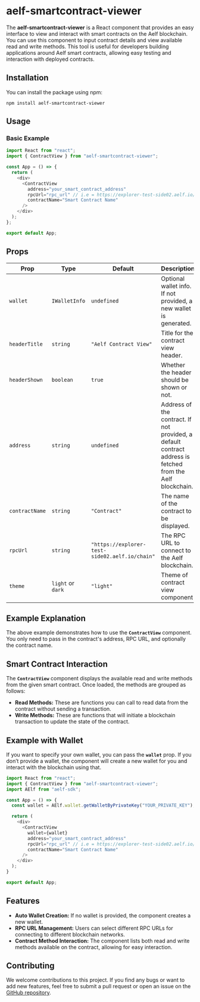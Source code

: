# aelf-smartcontract-viewer

The **aelf-smartcontract-viewer** is a React component that provides an easy interface to view and interact with smart contracts on the Aelf blockchain. You can use this component to input contract details and view available read and write methods. This tool is useful for developers building applications around Aelf smart contracts, allowing easy testing and interaction with deployed contracts.

## Installation

You can install the package using npm:

```base
npm install aelf-smartcontract-viewer
```

## Usage

### Basic Example

```typescript
import React from "react";
import { ContractView } from "aelf-smartcontract-viewer";

const App = () => {
  return (
    <div>
      <ContractView
        address="your_smart_contract_address"
        rpcUrl="rpc_url" // i.e = https://explorer-test-side02.aelf.io/chain
        contractName="Smart Contract Name"
      />
    </div>
  );
};

export default App;
```

## Props

| Prop          | Type          | Default                                              | Description                                                                                                  |
| ------------- | ------------- | ---------------------------------------------------- | ------------------------------------------------------------------------------------------------------------ |
| `wallet`      | `IWalletInfo` | `undefined`                                          | Optional wallet info. If not provided, a new wallet is generated.                                             |
| `headerTitle` | `string`      | `"Aelf Contract View"`                               | Title for the contract view header.                                                                           |
| `headerShown` | `boolean`     | `true`                                               | Whether the header should be shown or not.                                                                    |
| `address`     | `string`      | `undefined`                                          | Address of the contract. If not provided, a default contract address is fetched from the Aelf blockchain.      |
| `contractName`| `string`      | `"Contract"`                                         | The name of the contract to be displayed.                                                                     |
| `rpcUrl`      | `string`      | `"https://explorer-test-side02.aelf.io/chain"`        | The RPC URL to connect to the Aelf blockchain.                                                                |
| `theme`      | `light` or `dark`      | `"light"`        | Theme of contract view component |


## Example Explanation

The above example demonstrates how to use the **`ContractView`** component. You only need to pass in the contract's address, RPC URL, and optionally the contract name.

## Smart Contract Interaction

The **`ContractView`** component displays the available read and write methods from the given smart contract. Once loaded, the methods are grouped as follows:

- **Read Methods:** These are functions you can call to read data from the contract without sending a transaction.
- **Write Methods:** These are functions that will initiate a blockchain transaction to update the state of the contract.

## Example with Wallet

If you want to specify your own wallet, you can pass the **`wallet`** prop. If you don’t provide a wallet, the component will create a new wallet for you and interact with the blockchain using that.

```typescript
import React from "react";
import { ContractView } from "aelf-smartcontract-viewer";
import AElf from "aelf-sdk";

const App = () => {
  const wallet = AElf.wallet.getWalletByPrivateKey("YOUR_PRIVATE_KEY");

  return (
    <div>
      <ContractView
        wallet={wallet}
        address="your_smart_contract_address"
        rpcUrl="rpc_url" // i.e = https://explorer-test-side02.aelf.io/chain
        contractName="Smart Contract Name"
      />
    </div>
  );
}

export default App;
```

## Features

- **Auto Wallet Creation:** If no wallet is provided, the component creates a new wallet.
- **RPC URL Management:** Users can select different RPC URLs for connecting to different blockchain networks.
- **Contract Method Interaction:** The component lists both read and write methods available on the contract, allowing for easy interaction.

## Contributing

We welcome contributions to this project. If you find any bugs or want to add new features, feel free to submit a pull request or open an issue on the [GitHub repository](https://github.com/RutvikGhaskataEalf/aelf-smartcontract-viewer).